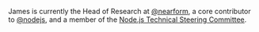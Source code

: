 James is currently the Head of Research at [@nearform](https://nearform.com), a core contributor to [@nodejs](https://github.com/nodejs), and a member of the [Node.js Technical Steering Committee](https://github.com/nodejs/tsc).

